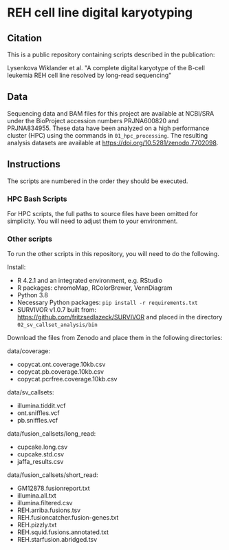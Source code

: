 # REH cell line digital karyotyping

## Citation
This is a public repository containing scripts described in the publication:

Lysenkova Wiklander et al.
"A complete digital karyotype of the B-cell leukemia REH cell line resolved by long-read sequencing"

## Data
Sequencing data and BAM files for this project are available at NCBI/SRA under the BioProject accession numbers PRJNA600820 and PRJNA834955. These data have been analyzed on a high performance cluster (HPC) using the commands in `01_hpc_processing`. The resulting analysis datasets are available at https://doi.org/10.5281/zenodo.7702098.

## Instructions
The scripts are numbered in the order they should be executed. 

### HPC Bash Scripts
For HPC scripts, the full paths to source files have been omitted for simplicity. You will need to adjust them to your environment.

### Other scripts
To run the other scripts in this repository, you will need to do the following.

Install:
- R 4.2.1 and an integrated environment, e.g. RStudio
- R packages: chromoMap, RColorBrewer, VennDiagram
- Python 3.8 
- Necessary Python packages: `pip install -r requirements.txt`
- SURVIVOR v1.0.7 built from: https://github.com/fritzsedlazeck/SURVIVOR and placed in the directory `02_sv_callset_analysis/bin`

Download the files from Zenodo and place them in the following directories:

data/coverage:
- copycat.ont.coverage.10kb.csv
- copycat.pb.coverage.10kb.csv
- copycat.pcrfree.coverage.10kb.csv

data/sv_callsets:
- illumina.tiddit.vcf
- ont.sniffles.vcf
- pb.sniffles.vcf

data/fusion_callsets/long_read:
- cupcake.long.csv  
- cupcake.std.csv  
- jaffa_results.csv  

data/fusion_callsets/short_read:
- GM12878.fusionreport.txt
- illumina.all.txt
- illumina.filtered.csv
- REH.arriba.fusions.tsv
- REH.fusioncatcher.fusion-genes.txt
- REH.pizzly.txt
- REH.squid.fusions.annotated.txt
- REH.starfusion.abridged.tsv